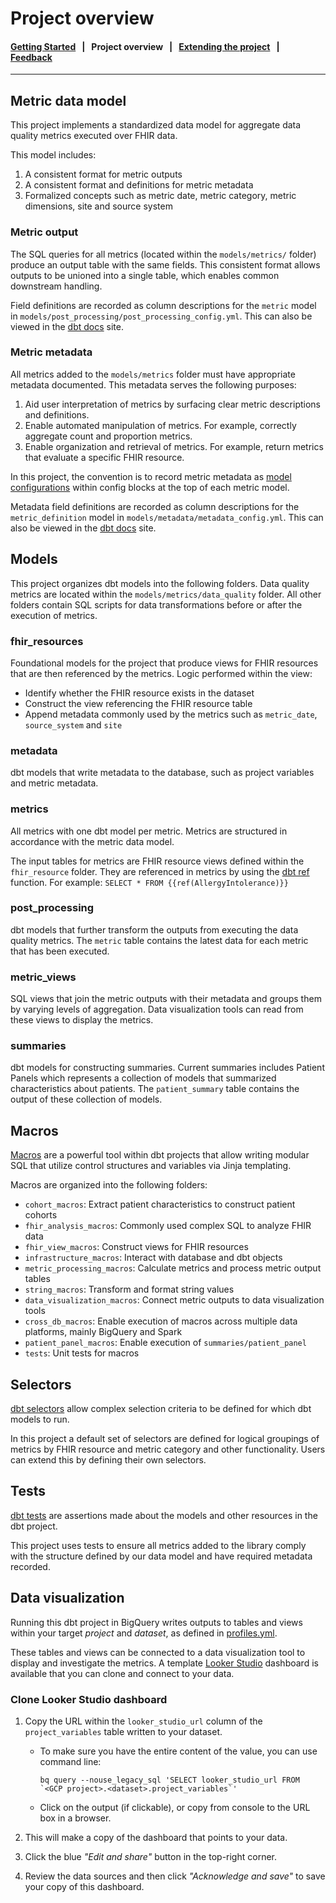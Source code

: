 # Project overview

#### [Getting Started](../README.md) &nbsp; | &nbsp; **Project overview** &nbsp; | &nbsp; [Extending the project](extending_the_project.md) &nbsp; | &nbsp; [Feedback](http://www.google.com/url?sa=D&q=https://docs.google.com/forms/d/e/1FAIpQLScU0WXCXA7xOX7kGr6QSW9BNMZwHswf5zq10MfRnnZJYQ6L8g/viewform)

--------------------------------------------------------------------------------

## Metric data model

This project implements a standardized data model for aggregate data quality
metrics executed over FHIR data.

This model includes:

1.  A consistent format for metric outputs
1.  A consistent format and definitions for metric metadata
1.  Formalized concepts such as metric date, metric category, metric dimensions,
    site and source system

### Metric output

The SQL queries for all metrics (located within the `models/metrics/` folder)
produce an output table with the same fields. This consistent format allows
outputs to be unioned into a single table, which enables common downstream
handling.

Field definitions are recorded as column descriptions for the `metric` model in
`models/post_processing/post_processing_config.yml`. This can also be viewed in
the
[dbt docs](http://www.google.com/url?sa=D&q=https://docs.getdbt.com/reference/commands/cmd-docs)
site.

### Metric metadata

All metrics added to the `models/metrics` folder must have appropriate metadata
documented. This metadata serves the following purposes:

1.  Aid user interpretation of metrics by surfacing clear metric descriptions
    and definitions.
1.  Enable automated manipulation of metrics. For example, correctly aggregate
    count and proportion metrics.
1.  Enable organization and retrieval of metrics. For example, return metrics
    that evaluate a specific FHIR resource.

In this project, the convention is to record metric metadata as
[model configurations](http://www.google.com/url?sa=D&q=https://docs.getdbt.com/reference/model-configs)
within config blocks at the top of each metric model.

Metadata field definitions are recorded as column descriptions for the
`metric_definition` model in `models/metadata/metadata_config.yml`. This can
also be viewed in the
[dbt docs](http://www.google.com/url?sa=D&q=https://docs.getdbt.com/reference/commands/cmd-docs)
site.

## Models

This project organizes dbt models into the following folders. Data quality
metrics are located within the `models/metrics/data_quality` folder. All other
folders contain SQL scripts for data transformations before or after the
execution of metrics.

### fhir_resources

Foundational models for the project that produce views for FHIR resources that
are then referenced by the metrics. Logic performed within the view:

-   Identify whether the FHIR resource exists in the dataset
-   Construct the view referencing the FHIR resource table
-   Append metadata commonly used by the metrics such as `metric_date`,
    `source_system` and `site`

### metadata

dbt models that write metadata to the database, such as project variables and
metric metadata.

### metrics

All metrics with one dbt model per metric. Metrics are structured in accordance
with the metric data model.

The input tables for metrics are FHIR resource views defined within the
`fhir_resource` folder. They are referenced in metrics by using the
[dbt ref](http://www.google.com/url?sa=D&q=https://docs.getdbt.com/reference/dbt-jinja-functions/ref)
function. For example: `SELECT * FROM {{ref(AllergyIntolerance)}}`

### post_processing

dbt models that further transform the outputs from executing the data quality
metrics. The `metric` table contains the latest data for each metric that has
been executed.

### metric_views

SQL views that join the metric outputs with their metadata and groups them by
varying levels of aggregation. Data visualization tools can read from these
views to display the metrics.

### summaries

dbt models for constructing summaries. Current summaries includes Patient Panels
which represents a collection of models that summarized characteristics about
patients. The `patient_summary` table contains the output of these collection of
models.

## Macros

[Macros](http://www.google.com/url?sa=D&q=https://docs.getdbt.com/docs/building-a-dbt-project/jinja-macros)
are a powerful tool within dbt projects that allow writing modular SQL that
utilize control structures and variables via Jinja templating.

Macros are organized into the following folders:

-   `cohort_macros`: Extract patient characteristics to construct patient
    cohorts
-   `fhir_analysis_macros`: Commonly used complex SQL to analyze FHIR data
-   `fhir_view_macros`: Construct views for FHIR resources
-   `infrastructure_macros`: Interact with database and dbt objects
-   `metric_processing_macros`: Calculate metrics and process metric output
    tables
-   `string_macros`: Transform and format string values
-   `data_visualization_macros`: Connect metric outputs to data visualization
    tools
-   `cross_db_macros`: Enable execution of macros across multiple data
    platforms, mainly BigQuery and Spark
-   `patient_panel_macros`: Enable execution of `summaries/patient_panel`
-   `tests`: Unit tests for macros

## Selectors

[dbt selectors](http://www.google.com/url?sa=D&q=https://docs.getdbt.com/reference/node-selection/yaml-selectors)
allow complex selection criteria to be defined for which dbt models to run.

In this project a default set of selectors are defined for logical groupings of
metrics by FHIR resource and metric category and other functionality. Users can
extend this by defining their own selectors.

## Tests

[dbt tests](http://www.google.com/url?sa=D&q=https://docs.getdbt.com/docs/building-a-dbt-project/tests)
are assertions made about the models and other resources in the dbt project.

This project uses tests to ensure all metrics added to the library comply with
the structure defined by our data model and have required metadata recorded.

## Data visualization

Running this dbt project in BigQuery writes outputs to tables and views within
your target *project* and *dataset*, as defined in
[profiles.yml](http://www.google.com/url?sa=D&q=https://docs.getdbt.com/reference/profiles.yml).

These tables and views can be connected to a data visualization tool to display
and investigate the metrics. A template
[Looker Studio](https://cloud.google.com/looker-studio) dashboard is available
that you can clone and connect to your data.

### Clone Looker Studio dashboard

1.  Copy the URL within the `looker_studio_url` column of the
    `project_variables` table written to your dataset.

    *   To make sure you have the entire content of the value, you can use
        command line:

        ```shell
        bq query --nouse_legacy_sql 'SELECT looker_studio_url FROM `<GCP project>.<dataset>.project_variables`'
        ```

    *   Click on the output (if clickable), or copy from console to the URL box
        in a browser.

1.  This will make a copy of the dashboard that points to your data.

1.  Click the blue *"Edit and share"* button in the top-right corner.

1.  Review the data sources and then click *"Acknowledge and save"* to save your
    copy of this dashboard.
